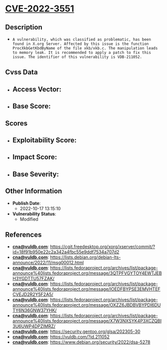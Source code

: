 
# [CVE-2022-3551](https://cgit.freedesktop.org/xorg/xserver/commit/?id=18f91b950e22c2a342a4fbc55e9ddf7534a707d2)

## Description

- `A vulnerability, which was classified as problematic, has been found in X.org Server. Affected by this issue is the function ProcXkbGetKbdByName of the file xkb/xkb.c. The manipulation leads to memory leak. It is recommended to apply a patch to fix this issue. The identifier of this vulnerability is VDB-211052.`

## Cvss Data

- **Access Vector**:
  - 
- **Base Score**:
  - 

## Scores

- **Exploitability Score**:
  - 
- **Impact Score**:
  - 
- **Base Severity**:
  - 

## Other Information

- **Publish Date**:
  - 2022-10-17 13:15:10
- **Vulnerability Status**:
  - Modified

## References

- **cna@vuldb.com**: https://cgit.freedesktop.org/xorg/xserver/commit/?id=18f91b950e22c2a342a4fbc55e9ddf7534a707d2
- **cna@vuldb.com**: https://lists.debian.org/debian-lts-announce/2022/11/msg00012.html
- **cna@vuldb.com**: https://lists.fedoraproject.org/archives/list/package-announce%40lists.fedoraproject.org/message/3QTPFVGYTOY4EWTJEBH3YGDTTU57FZAK/
- **cna@vuldb.com**: https://lists.fedoraproject.org/archives/list/package-announce%40lists.fedoraproject.org/message/IOEDFBYPSE3EMVHTEFCVEJD2R2Y5F2A5/
- **cna@vuldb.com**: https://lists.fedoraproject.org/archives/list/package-announce%40lists.fedoraproject.org/message/OXZZ6JBDBVBYPDI6DUTY6N36GNW37YHK/
- **cna@vuldb.com**: https://lists.fedoraproject.org/archives/list/package-announce%40lists.fedoraproject.org/message/X7W3NXSYK4P3XCZQBI3U6UWP4DPZIMRZ/
- **cna@vuldb.com**: https://security.gentoo.org/glsa/202305-30
- **cna@vuldb.com**: https://vuldb.com/?id.211052
- **cna@vuldb.com**: https://www.debian.org/security/2022/dsa-5278
